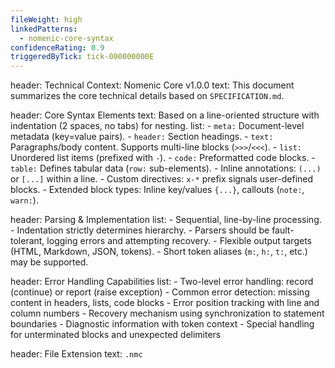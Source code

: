 ```yaml
---
fileWeight: high
linkedPatterns:
  - nomenic-core-syntax
confidenceRating: 0.9
triggeredByTick: tick-000000000E
---
```


header: Technical Context: Nomenic Core v1.0.0
  text: This document summarizes the core technical details based on `SPECIFICATION.md`.

header: Core Syntax Elements
  text: Based on a line-oriented structure with indentation (2 spaces, no tabs) for nesting.
  list:
    - `meta:` Document-level metadata (key=value pairs).
    - `header:` Section headings.
    - `text:` Paragraphs/body content. Supports multi-line blocks (`>>>`/`<<<`).
    - `list:` Unordered list items (prefixed with `-`).
    - `code:` Preformatted code blocks.
    - `table:` Defines tabular data (`row:` sub-elements).
    - Inline annotations: `(...)` or `[...]` within a line.
    - Custom directives: `x-*` prefix signals user-defined blocks.
    - Extended block types: Inline key/values `{...}`, callouts (`note:`, `warn:`).

header: Parsing & Implementation
  list:
    - Sequential, line-by-line processing.
    - Indentation strictly determines hierarchy.
    - Parsers should be fault-tolerant, logging errors and attempting recovery.
    - Flexible output targets (HTML, Markdown, JSON, tokens).
    - Short token aliases (`m:`, `h:`, `t:`, etc.) may be supported.

header: Error Handling Capabilities
  list:
    - Two-level error handling: record (continue) or report (raise exception)
    - Common error detection: missing content in headers, lists, code blocks
    - Error position tracking with line and column numbers
    - Recovery mechanism using synchronization to statement boundaries
    - Diagnostic information with token context
    - Special handling for unterminated blocks and unexpected delimiters

header: File Extension
  text: `.nmc` 